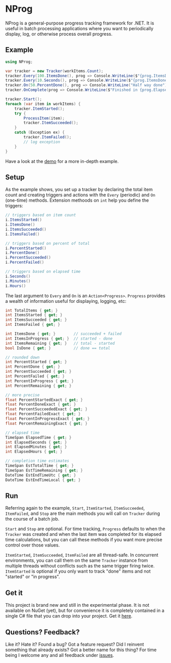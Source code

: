 # NProg

NProg is a general-purpose progress tracking framework for .NET. It is useful in batch processing applications where you want to periodically display, log, or otherwise process overall progress.

## Example

```C#
using NProg;

var tracker = new Tracker(workItems.Count);
tracker.Every(100.ItemsDone(), prog => Console.WriteLine($"{prog.ItemsDone} items done"));
tracker.Every(10.Seconds(), prog => Console.WriteLine($"{prog.ItemsDone} items done"));
tracker.On(50.PercentDone(), prog => Console.WriteLine("Half way done"));
tracker.OnComplete(prog => Console.WriteLine($"Finished in {prog.ElapsedSeconds} seconds"));

tracker.Start();
foreach (var item in workItems) {
	tracker.ItemStarted();
	try {
		ProcessItem(item);
		tracker.ItemSucceeded();
	}
	catch (Exception ex) {
		tracker.ItemFailed();
		// log exception
	}
}
```

Have a look at the [demo](https://github.com/tmenier/NProg/blob/master/NProg.Demo/Program.cs) for a more in-depth example.

## Setup

As the example shows, you set up a tracker by declaring the total item count and creating triggers and actions with the `Every` (periodic) and `On` (one-time) methods. Extension methoods on `int` help you define the triggers:

```C#
// triggers based on item count
i.ItemsStarted()
i.ItemsDone()
i.ItemsSucceeded()
i.ItemsFailed()

// triggers based on percent of total
i.PercentStarted()
i.PercentDone()
i.PercentSucceeded()
i.PercentFailed()

// triggers based on elapsed time
i.Seconds()
i.Minutes()
i.Hours()
```

The last argument to `Every` and `On` is an `Action<Progress>`. `Progress` provides a wealth of information useful for displaying, logging, etc:

```c#
int TotalItems { get; }
int ItemsStarted { get; }
int ItemsSucceeded { get; }
int ItemsFailed { get; }

int ItemsDone { get; }        // succeeded + failed
int ItemsInProgress { get; }  // started - done
int ItemsRemaining { get; }   // total - started
bool IsDone { get; }          // done == total

// rounded down
int PercentStarted { get; }
int PercentDone { get; }
int PercentSucceeded { get; }
int PercentFailed { get; }
int PercentInProgress { get; }
int PercentRemaining { get; }

// more precise
float PercentStartedExact { get; }
float PercentDoneExact { get; }
float PercentSucceededExact { get; }
float PercentFailedExact { get; }
float PercentInProgressExact { get; }
float PercentRemainingExact { get; }

// elapsed time
TimeSpan ElapsedTime { get; }
int ElapsedSeconds { get; }
int ElapsedMinutes { get; }
int ElapsedHours { get; }

// completion time estimates
TimeSpan EstTotalTime { get; }
TimeSpan EstTimeRemaining { get; }
DateTime EstEndTimeUtc { get; }
DateTime EstEndTimeLocal { get; }
```

## Run

Referring again to the example, `Start`, `ItemStarted`, `ItemSucceeded`, `ItemFailed`, and `Stop` are the main methods you will call on `Tracker` during the course of a batch job.

`Start` and `Stop` are optional. For time tracking, `Progress` defaults to when the `Tracker` was created and when the last item was completed for its elapsed time calculations, but you can call these methods if you want more precise control over those values.

`ItemStarted`, `ItemSucceeded`, `ItemFailed` are all thread-safe. In concurrent environments, you can call them on the same `Tracker` instance from multiple threads without conflicts such as the same trigger firing twice. `ItemStarted` is optional if you only want to track "done" items and not "started" or "in progress".
    
## Get it

This project is brand new and still in the experimental phase. It is not available on NuGet (yet), but for convenience it is completely contained in a single C# file that you can drop into your project. Get it [here](https://raw.githubusercontent.com/tmenier/NProg/master/NProg/Tracker.cs).

## Questions? Feedback?

Like it? Hate it? Found a bug? Got a feature request? Did I reinvent something that already exists? Got a better name for this thing? For time being I welcome any and all feedback under [issues](https://github.com/tmenier/NProg/issues).
